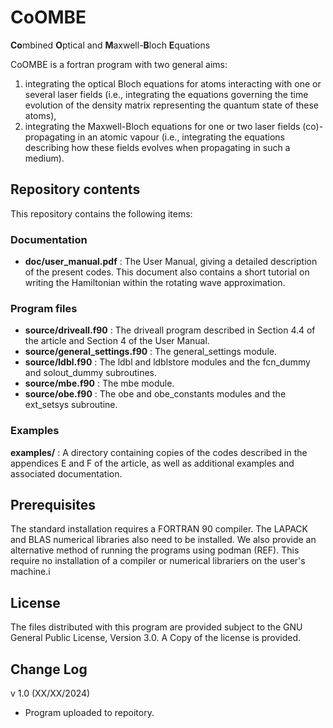 # CoOMBE
**Co**mbined **O**ptical and **M**axwell-**B**loch **E**quations

CoOMBE is a fortran program with two general aims:

1. integrating the optical Bloch equations for atoms interacting with one or several laser fields (i.e., integrating the equations governing the time evolution of the density matrix representing the quantum state of these atoms),
2. integrating the Maxwell-Bloch equations for one or two laser fields (co)- propagating in an atomic vapour (i.e., integrating the equations describing how these fields evolves when propagating in such a medium).

## Repository contents

This repository contains the following items:

### Documentation

- **doc/user_manual.pdf** : The User Manual, giving a detailed description
                  of the present codes. This document also contains
                  a short tutorial on writing the Hamiltonian within
                  the rotating wave approximation. 

### Program files 

- **source/driveall.f90** : The driveall program described in Section 4.4 of the article and Section 4 of the User Manual.
- **source/general_settings.f90** : The general_settings module.
- **source/ldbl.f90** : The ldbl and ldblstore modules and the fcn_dummy and solout_dummy subroutines.
- **source/mbe.f90**  : The mbe module.
- **source/obe.f90** : The obe and obe_constants modules and the ext_setsys subroutine.


### Examples

**examples/** : A directory containing copies of the codes described in the appendices E and F of the article, as well as additional examples and associated documentation.

## Prerequisites

The standard installation requires a FORTRAN 90 compiler. The LAPACK and BLAS numerical libraries also need to be installed. We also provide an alternative method of running the programs using podman (REF). This require no installation of a compiler or numerical librariers on the user's machine.i

## License

The files distributed with this program are provided subject to the GNU General Public License, Version 3.0. A Copy of the license is provided.

## Change Log
v 1.0 (XX/XX/2024)
- Program uploaded to repoitory.
